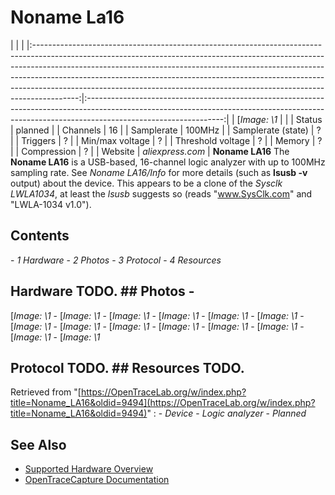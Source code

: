 # Noname La16
| | | |:-----------------------------------------------------------------------------------------------------------------------------------------------------------------------------------------------------------------------------------------------------------------------------------------------------------------------------------------------------------------------------------------------------------------:|:----------------------------------------------------------------------------------------------------------------------------------------------------------------------------------------------:| | [*Image: \1* | | | Status | planned | | Channels | 16 | | Samplerate | 100MHz | | Samplerate (state) | ? | | Triggers | ? | | Min/max voltage | ? | | Threshold voltage | ? | | Memory | ? | | Compression | ? | | Website | *aliexpress.com* | **Noname LA16** The **Noname LA16** is a USB-based, 16-channel logic analyzer with up to 100MHz sampling rate. See *Noname LA16/Info* for more details (such as **lsusb -v** output) about the device. This appears to be a clone of the *Sysclk LWLA1034*, at least the *lsusb* suggests so (reads "www.SysClk.com" and "LWLA-1034 v1.0").
## Contents
\- *1 Hardware* \- *2 Photos* \- *3 Protocol* \- *4 Resources*
## Hardware TODO. ## Photos \-
[*Image: \1*
\-
[*Image: \1*
\-
[*Image: \1*
\-
[*Image: \1*
\-
[*Image: \1*
\-
[*Image: \1*
\-
[*Image: \1*
\-
[*Image: \1*
\-
[*Image: \1*
\-
[*Image: \1*
\-
[*Image: \1*
\-
[*Image: \1*
\-
[*Image: \1*
\-
[*Image: \1*
## Protocol TODO. ## Resources TODO.
Retrieved from "[https://OpenTraceLab.org/w/index.php?title=Noname_LA16&oldid=9494](https://OpenTraceLab.org/w/index.php?title=Noname_LA16&oldid=9494)"
: \- *Device* \- *Logic analyzer* \- *Planned*
## See Also
- [Supported Hardware Overview](../supported-hardware.md)
- [OpenTraceCapture Documentation](../../opentracecapture/overview.md)
